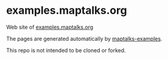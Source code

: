 # examples.maptalks.org
Web site of [examples.maptalks.org](https://examples.maptalks.org)

The pages are generated automatically by [maptalks-examples](https://github.com/maptalks/maptalks-examples).

This repo is not intended to be cloned or forked.

